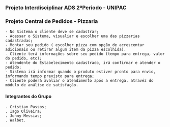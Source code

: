### Projeto Interdisciplinar ADS 2ºPeriodo - UNIPAC
### Projeto Central de Pedidos - Pizzaria
    - No Sistema o cliente deve se cadastrar;
    - Acessar o Sistema, visualiar e escolher uma das pizzarias cadastradas;
    - Montar seu pedido ( escolher pizza com opção de acrescentar adicionais ou retirar algum item da pizza escolhida).
    - Cliente terá informações sobre seu pedido (tempo para entrega, valor do pedido, etc);
    - Atendente do Estabelecimento cadastrado, irá confirmar e atender o pedido;
    - Sistema irá informar quando o produto estiver pronto para envio, informando tempo previsto para entrega;
    - Cliente poderá avaliar o atendimento após a entrega, atravéz do módulo de análise de satisfação.
    

#### Integrantes do Grupo

    . Cristian Passos;
    . Iago Oliveira;
    . Johny Messias;
    . Walbet.
